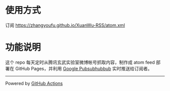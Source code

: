 # 使用方式

订阅 https://zhangyoufu.github.io/XuanWu-RSS/atom.xml

# 功能说明

这个 repo 每天定时从腾讯玄武实验室微博帐号抓取内容，制作成 atom feed 部署在 GitHub Pages，并利用 [Google Pubsubhubbub](https://pubsubhubbub.appspot.com/) 实时推送给订阅者。

---
Powered by [GitHub Actions](https://github.com/features/actions)

